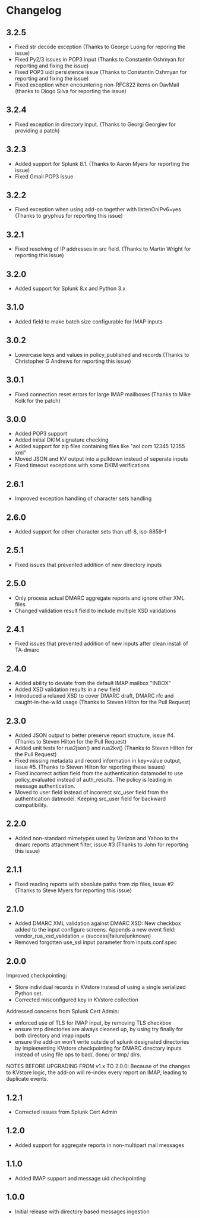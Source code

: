 # Changelog

## 3.2.5

- Fixed str decode exception (Thanks to George Luong for reporing the issue)
- Fixed Py2/3 issues in POP3 input (Thanks to Constantin Oshmyan for reporting and fixing the issue)
- Fixed POP3 uidl persistence issue (Thanks to Constantin Oshmyan for reporting and fixing the issue)
- Fixed exception when encountering non-RFC822 items on DavMail (thanks to Diogo Silva for reporting the issue)

## 3.2.4

- Fixed exception in directory input. (Thanks to Georgi Georgiev for providing a patch)

## 3.2.3

- Added support for Splunk 8.1. (Thanks to Aaron Myers for reporting the issue)
- Fixed Gmail POP3 issue 

## 3.2.2

- Fixed exception when using add-on together with listenOnIPv6=yes
  (Thanks to gryphius for reporting this issue)

## 3.2.1

- Fixed resolving of IP addresses in src field.
  (Thanks to Martin Wright for reporting this issue)

## 3.2.0

- Added support for Splunk 8.x and Python 3.x

## 3.1.0

- Added field to make batch size configurable for IMAP inputs

## 3.0.2

- Lowercase keys and values in policy_published and records
  (Thanks to Christopher G Andrews for reporting this issue)

## 3.0.1

- Fixed connection reset errors for large IMAP mailboxes
  (Thanks to Mike Kolk for the patch)

## 3.0.0

- Added POP3 support
- Added initial DKIM signature checking
- Added support for zip files containing files like "aol com 12345 12355 xml"
- Moved JSON and KV output into a pulldown instead of seperate inputs
- Fixed timeout exceptions with some DKIM verifications

## 2.6.1

- Improved exception handling of character sets handling

## 2.6.0

- Added support for other character sets than utf-8, iso-8859-1

## 2.5.1

- Fixed issues that prevented addition of new directory inputs

## 2.5.0

- Only process actual DMARC aggregate reports and ignore other XML files
- Changed validation result field to include multiple XSD validations

## 2.4.1

- Fixed issues that prevented addition of new inputs after clean install of TA-dmarc

## 2.4.0

- Added ability to deviate from the default IMAP mailbox "INBOX"
- Added XSD validation results in a new field
- Introduced a relaxed XSD to cover DMARC draft, DMARC rfc and caught-in-the-wild usage
  (Thanks to Steven Hilton for the Pull Request)

## 2.3.0

- Added JSON output to better preserve report structure, issue #4. 
  (Thanks to Steven Hilton for the Pull Request)
- Added unit tests for rua2json() and rua2kv() 
  (Thanks to Steven Hilton for the Pull Request)
- Fixed missing metadata and record information in key=value output, issue #5. 
  (Thanks to Steven Hilton for reporting these issues)
- Fixed incorrect action field from the authentication datamodel to use policy_evaluated instead of auth_results. The policy is leading in message authentication.
- Moved to user field instead of incorrect src_user field from the authentication datmodel. Keeping src_user field for backward compatibility.

## 2.2.0

- Added non-standard mimetypes used by Verizon and Yahoo to the dmarc reports attachment filter, issue #3
  (Thanks to John for reporting this issue)

## 2.1.1

- Fixed reading reports with absolute paths from zip files, issue #2
  (Thanks to Steve Myers for reporting this issue)

## 2.1.0

- Added DMARC XML validation against DMARC XSD:
  New checkbox added to the input configure screens.
  Appends a new event field: vendor_rua_xsd_validation = (success|failure|unknown)
- Removed forgotten use_ssl input parameter from inputs.conf.spec

## 2.0.0

Improved checkpointing:

- Store individual records in KVstore instead of using a single serialized Python set.
- Corrected misconfigured key in KVstore collection

Addressed concerns from Splunk Cert Admin:

- enforced use of TLS for IMAP input, by removing TLS checkbox
- ensure tmp directories are always cleaned up, by using try finally for both directory and imap inputs
- ensure the add-on won't write outside of splunk designated directories by implementing KVstore checkpointing for DMARC directory inputs instead of using file ops to bad/, done/ or tmp/ dirs.

NOTES BEFORE UPGRADING FROM v1.x TO 2.0.0:
Because of the changes to KVstore logic, the add-on will re-index every report on IMAP, leading to duplicate events.

## 1.2.1

- Corrected issues from Splunk Cert Admin

## 1.2.0

- Added support for aggregate reports in non-multipart mail messages

## 1.1.0

- Added IMAP support and message uid checkpointing

## 1.0.0

- Initial release with directory based messages ingestion
